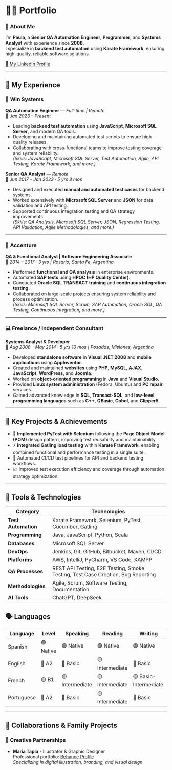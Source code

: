 # 👩‍💻 Portfolio

### 👋 About Me
I’m **Paula**, a **Senior QA Automation Engineer**, **Programmer**, and **Systems Analyst** with experience since **2008**.  
I specialize in **backend test automation** using **Karate Framework**, ensuring high-quality, reliable software solutions.

[🔗 My LinkedIn Profile](https://www.linkedin.com/in/paula-tapia-2b8555111/)

---

## 💼 My Experience

### 🧩 **Win Systems**
**QA Automation Engineer** — *Full-time | Remote*  
📅 *Jan 2023 – Present*

- Leading **backend test automation** using **JavaScript**, **Microsoft SQL Server**, and modern QA tools.
- Developing and maintaining automated test scripts to ensure high-quality releases.
- Collaborating with cross-functional teams to improve testing coverage and system reliability.  
  *(Skills: JavaScript, Microsoft SQL Server, Test Automation, Agile, API Testing, Karate Framework, and more.)*

**Senior QA Analyst** — *Remote*  
📅 *Jun 2017 – Jan 2023 · 5 yrs 8 mos*

- Designed and executed **manual and automated test cases** for backend systems.
- Worked extensively with **Microsoft SQL Server** and **JSON** for data validation and API testing.
- Supported continuous integration testing and QA strategy improvements.  
  *(Skills: QA Analysis, Microsoft SQL Server, JSON, Regression Testing, API Validation, Agile Methodologies, and more.)*

---

### 🧠 **Accenture**
**QA & Functional Analyst | Software Engineering Associate**  
📅 *2014 – 2017 · 3 yrs | Rosario, Santa Fe, Argentina*

- Performed **functional and QA analysis** in enterprise environments.
- Automated **SAP tests** using **HPQC (HP Quality Center)**.
- Conducted **Oracle SQL TRANSACT training** and **continuous integration testing**.
- Collaborated on large-scale projects ensuring system reliability and process optimization.  
  *(Skills: Microsoft SQL Server, Scrum, SAP Automation, Oracle SQL, QA Testing, Continuous Integration, and more.)*

---

### 💻 **Freelance / Independent Consultant**
**Systems Analyst & Developer**  
📅 *Aug 2008 – May 2014 · 5 yrs 10 mos | Posadas, Misiones, Argentina*

- Developed **standalone software** in **Visual .NET 2008** and **mobile applications** using **AppInventor**.
- Created and maintained **websites** using **PHP**, **MySQL**, **AJAX**, **JavaScript**, **WordPress**, and **Joomla**.
- Worked on **object-oriented programming** in **Java** and **Visual Studio**.
- Provided **Linux system administration** (Fedora, Ubuntu) and **PC repair** services.
- Gained advanced knowledge in **SQL**, **Transact-SQL**, and **low-level programming languages** such as **C++**, **QBasic**, **Cobol**, and **Clipper5**.

---

## 🚀 Key Projects & Achievements

- 🧪 **Implemented PyTest with Selenium** following the **Page Object Model (POM)** design pattern, improving test reusability and maintainability.
- ⚡ **Integrated Gatling load testing** within **Karate Framework**, enabling combined functional and performance testing in a single suite.
- 🔄 Automated CI/CD test pipelines for API and backend testing workflows.
- 📈 Improved test execution efficiency and coverage through automation strategy optimization.

---

## 🧰 Tools & Technologies

| Category | Technologies |
|----------|--------------|
| **Test Automation** | Karate Framework, Selenium, PyTest, Cucumber, Gatling |
| **Programming** | Java, JavaScript, Python, Scala |
| **Databases** | Microsoft SQL Server |
| **DevOps** | Jenkins, Git, GitHub, Bitbucket, Maven, CI/CD |
| **Platforms** | AWS, IntelliJ, PyCharm, VS Code, XAMPP |
| **QA Processes** | REST API Testing, E2E Testing, Smoke Testing, Test Case Creation, Bug Reporting |
| **Methodologies** | Agile, Scrum, Software Testing, Documentation |
| **AI Tools** | ChatGPT, DeepSeek |

## 🗣 Languages

| Language | Level | Speaking | Reading | Writing |
|----------|-------|----------|---------|---------|
| Spanish | 🟢 Native | 🟢 Native | 🟢 Native | 🟢 Native |
| English | 🔵 A2 | 🔵 Basic | 🟡 Intermediate | 🔵 Basic |
| French | 🟡 B1 | 🟡 Intermediate | 🟡 Intermediate | 🟡 Basic-Intermediate |
| Portuguese | 🔵 A2 | 🔵 Basic | 🟡 Intermediate | 🔵 Basic |

---

## 🤝 Collaborations & Family Projects

### 🎨 Creative Partnerships
- **María Tapia** - Illustrator & Graphic Designer  
  Professional portfolio: [Behance Profile](https://www.behance.net/mariatapia2)  
  *Specializing in digital illustration, branding, and visual design*


